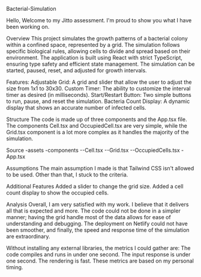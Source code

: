 Bacterial-Simulation

Hello, Welcome to my Jitto assessment. I'm proud to show you what I have been working on.

Overview
This project simulates the growth patterns of a bacterial colony within a confined space, represented by a grid. The simulation follows specific biological rules, allowing cells to divide and spread based on their environment. The application is built using React with strict TypeScript, ensuring type safety and efficient state management. The simulation can be started, paused, reset, and adjusted for growth intervals.

Features:
Adjustable Grid: A grid and slider that allow the user to adjust the size from 1x1 to 30x30.
Custom Timer: The ability to customize the interval timer as desired (in milliseconds).
Start/Restart Button: Two simple buttons to run, pause, and reset the simulation.
Bacteria Count Display: A dynamic display that shows an accurate number of infected cells.

Structure
The code is made up of three components and the App.tsx file. The components Cell.tsx and OccupiedCell.tsx are very simple, while the Grid.tsx component is a lot more complex as it handles the majority of the simulation.

Source
-assets
-components
--Cell.tsx
--Grid.tsx
--OccupiedCells.tsx
-App.tsx

Assumptions
The main assumption I made is that Tailwind CSS isn't allowed to be used. Other than that, I stuck to the criteria.

Additional Features
Added a slider to change the grid size.
Added a cell count display to show the occupied cells.

Analysis
Overall, I am very satisfied with my work. I believe that it delivers all that is expected and more. The code could not be done in a simpler manner; having the grid handle most of the data allows for ease of understanding and debugging. The deployment on Netlify could not have been smoother, and finally, the speed and response time of the simulation are extraordinary.

Without installing any external libraries, the metrics I could gather are:
The code compiles and runs in under one second.
The input response is under one second.
The rendering is fast.
These metrics are based on my personal timing.